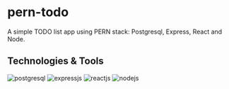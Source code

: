# pern-todo

A simple TODO list app using PERN stack: Postgresql, Express, React and Node.

## Technologies & Tools

![postgresql](https://img.shields.io/badge/PostgreSQL-316192?style=for-the-badge&logo=postgresql&logoColor=white) ![expressjs](	https://img.shields.io/badge/Express.js-404D59?style=for-the-badge&logo=express&logoColor=white) ![reactjs](https://img.shields.io/badge/React-20232A?style=for-the-badge&logo=react&logoColor=61DAFB) ![nodejs](https://img.shields.io/badge/Node.js-43853D?style=for-the-badge&logo=node.js&logoColor=white)
